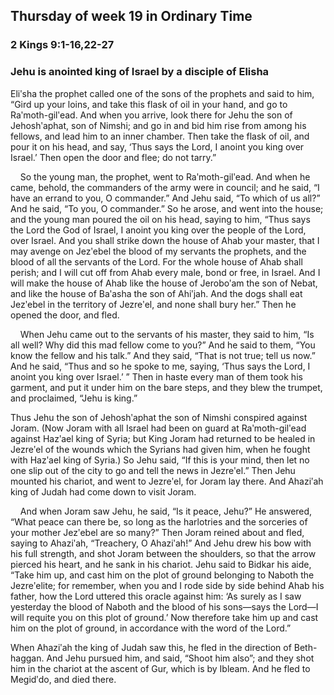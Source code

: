 ## Thursday of week 19 in Ordinary Time

### 2 Kings 9:1-16,22-27

### Jehu is anointed king of Israel by a disciple of Elisha

Eliʹsha the prophet called one of the sons of the prophets and said to him, “Gird up your loins, and take this flask of oil in your hand, and go to Raʹmoth-gilʹead. And when you arrive, look there for Jehu the son of Jehoshʹaphat, son of Nimshi; and go in and bid him rise from among his fellows, and lead him to an inner chamber. Then take the flask of oil, and pour it on his head, and say, ‘Thus says the Lord, I anoint you king over Israel.’ Then open the door and flee; do not tarry.”

    So the young man, the prophet, went to Raʹmoth-gilʹead. And when he came, behold, the commanders of the army were in council; and he said, “I have an errand to you, O commander.” And Jehu said, “To which of us all?” And he said, “To you, O commander.” So he arose, and went into the house; and the young man poured the oil on his head, saying to him, “Thus says the Lord the God of Israel, I anoint you king over the people of the Lord, over Israel. And you shall strike down the house of Ahab your master, that I may avenge on Jezʹebel the blood of my servants the prophets, and the blood of all the servants of the Lord. For the whole house of Ahab shall perish; and I will cut off from Ahab every male, bond or free, in Israel. And I will make the house of Ahab like the house of Jeroboʹam the son of Nebat, and like the house of Baʹasha the son of Ahiʹjah. And the dogs shall eat Jezʹebel in the territory of Jezreʹel, and none shall bury her.” Then he opened the door, and fled.

    When Jehu came out to the servants of his master, they said to him, “Is all well? Why did this mad fellow come to you?” And he said to them, “You know the fellow and his talk.” And they said, “That is not true; tell us now.” And he said, “Thus and so he spoke to me, saying, ‘Thus says the Lord, I anoint you king over Israel.’ ” Then in haste every man of them took his garment, and put it under him on the bare steps, and they blew the trumpet, and proclaimed, “Jehu is king.”

Thus Jehu the son of Jehoshʹaphat the son of Nimshi conspired against Joram. (Now Joram with all Israel had been on guard at Raʹmoth-gilʹead against Hazʹael king of Syria; but King Joram had returned to be healed in Jezreʹel of the wounds which the Syrians had given him, when he fought with Hazʹael king of Syria.) So Jehu said, “If this is your mind, then let no one slip out of the city to go and tell the news in Jezreʹel.” Then Jehu mounted his chariot, and went to Jezreʹel, for Joram lay there. And Ahaziʹah king of Judah had come down to visit Joram.

    And when Joram saw Jehu, he said, “Is it peace, Jehu?” He answered, “What peace can there be, so long as the harlotries and the sorceries of your mother Jezʹebel are so many?” Then Joram reined about and fled, saying to Ahaziʹah, “Treachery, O Ahaziʹah!” And Jehu drew his bow with his full strength, and shot Joram between the shoulders, so that the arrow pierced his heart, and he sank in his chariot. Jehu said to Bidkar his aide, “Take him up, and cast him on the plot of ground belonging to Naboth the Jezreʹelite; for remember, when you and I rode side by side behind Ahab his father, how the Lord uttered this oracle against him: ‘As surely as I saw yesterday the blood of Naboth and the blood of his sons—says the Lord—I will requite you on this plot of ground.’ Now therefore take him up and cast him on the plot of ground, in accordance with the word of the Lord.”

When Ahaziʹah the king of Judah saw this, he fled in the direction of Beth-haggan. And Jehu pursued him, and said, “Shoot him also”; and they shot him in the chariot at the ascent of Gur, which is by Ibleam. And he fled to Megidʹdo, and died there. 
